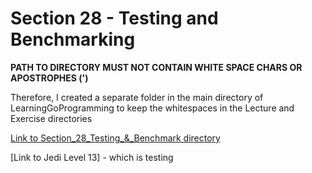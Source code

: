 # Section 28 - Testing and Benchmarking

**PATH TO DIRECTORY MUST NOT CONTAIN WHITE SPACE CHARS OR APOSTROPHES (')**

Therefore, I created a separate folder in the main directory of LearningGoProgramming to keep the whitespaces in the Lecture
and Exercise directories

[Link to Section_28_Testing_&_Benchmark directory](https://github.com/ryanclove/LearningGoProgramming/tree/master/Testing_Lecture_and_Exercises/Section_28_Testing_and_Benchmarking)

[Link to Jedi Level 13] - which is testing